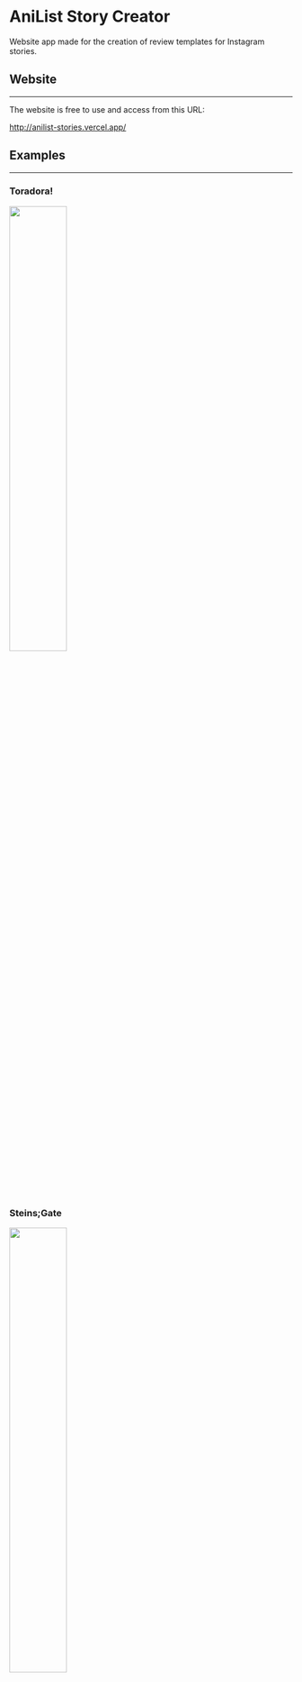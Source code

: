 # AniList Story Creator

Website app made for the creation of review templates for Instagram stories.

## Website
---

The website is free to use and access from this URL:

http://anilist-stories.vercel.app/

## Examples
---

### Toradora!

<img src="https://i.imgur.com/OuGRYKZ.png" width="45%" />

### Steins;Gate

<img src="https://i.imgur.com/XGB4nz6.png" width="45%" />

### Steins;Gate 0

<img src="https://i.imgur.com/aq2Eia6.png" width="45%" />

## How to use
---

The website is pretty simple, the only thing you need is to enter the Review ID and it will generate the template based on the info retrieved.

### Example URL

```
https://anilist.co/review/27630
```

In this case, the Review ID are the last numbers of the URL: ```27630```

Once you introduce those digits in the website, you'll see how it generates the template for the Instagram Story
